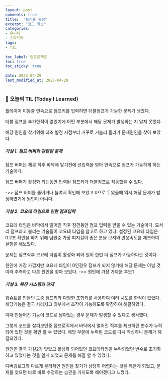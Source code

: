 ```yaml
---
layout: post
comments: true
title:  "트러블 슈팅"
excerpt: "코드 학습"
categories: 
- 유니티
- 스파르타
tags:
- TIL
 
toc_label: 팀프로젝트
toc: true
toc_sticky: true
 
date: 2025-04-29
last_modified_at: 2025-04-29
---
```


### 📆 오늘의 TIL (Today I Learned)

플레이어 이동중 연속으로 점프키를 입력하면 더블점프가 가능한 문제가 생겼다. 

더블 점프를 추가한적이 없었기에 어떤 부분에서 해당 문제가 발생하는 지 알지 못했다.



해당 원인을 찾기위해 최초 발견 시점부터 거꾸로 거슬러 올라가 문제원인을 찾아 보았다.

##### 가설 1. 점프 버퍼와 관련된 문제

점프 버퍼는 체공 직후 바닥에 닿기전에 선입력을 받아 연속으로 점프가 가능하게 하는 기술이다.

점프 버퍼가 활성화 되는동안 입력된 점프키가 더블점프로 작동했을 수 있다.

->> 점프 버퍼를 줄이거나 늘여서 확인해 보았고 0으로 두었을때 역시 해당 문제가 발생하였기에 원인이 아니다.



##### 가설 2. 코요테 타임으로 인한 점프입력

코요테 타임은 바닥에서 떨어진 직후 잠깐동안 점프 입력을 받을 수 있는 기술이다. 모서리 점프라고 불리는 기술들이 코요테 타임을 참고로 하고 있다. 설정된 코요테 타임은 0.2초 확인을 하기 위해 팀원중 가장 피지컬이 좋은 분을 모셔와 반응속도를 체크하여 실험을 해보았다.

문제는 점프직후 코요테 타임이 활성화 되어 있어 한번 더 점프가 가능하다는 것이다.

원인에 가장 가깝지만 코요테 타임이 0인경우 점프가 되지 않기에 해당 문제는 아닐 것이라 추측하고 다른 원인을 찾아 보았다. ->> 원인에 가장 가까운 후보1



##### 가설 3. 복장 시스템의 잔재

윙슈트를 만들던 도중 점프키와 다양한 조합키를 사용하여 여러 시도를 한적이 있었다. 해당기능은 결국 사라지고 외부에서 조작이 가능하도록 확장하여 해결하였다.

이때 만들어진 기능이 코드로 남아있는 경우 문제가 발생할 수 있다고 생각했다.

그렇게 코드를 살펴보던중 점프로직에서 바닥에서 떨어진 직후를 체크하던 변수가 누락되어 있던 것을 확인 할 수 있었다. 해당 부분에 누락된 코드를 다시 작성하니 문제가 해결되었다.



원인은 결국 가설2가 맞았고 활성화 되어있던 코요테타임을 누락되었던 변수로 초기화 하고 있었다는 것을 알게 되었고 문제를 해결 할 수 있었다.



디버깅로그와 다르게 물리적인 원인을 찾기가 상당히 어렵다는 것을 깨닫게 되었고, 문제를 찾으면 바로 바로 수정하는 습관을 가지도록 해야겠다고 느꼈다. 
